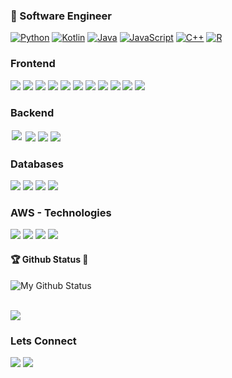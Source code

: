 
### 📝  Software Engineer 
 
[![Python](https://img.shields.io/badge/Python-yellow?style=flat&logo=python&logoColor=white&link=https://github.com/rideam)](https://github.com/rideam)
[![Kotlin](https://img.shields.io/badge/Kotlin-blue?style=flat&logo=kotlin&logoColor=white&link=https://github.com/rideam)](https://github.com/rideam)
[![Java](https://img.shields.io/badge/Java-orange?style=flat&logo=java&logoColor=white&link=https://github.com/rideam)](https://github.com/rideam)
[![JavaScript](https://img.shields.io/badge/-JavaScript-black?style=flat&logo=javascript&link=https://github.com/rideam)](https://github.com/rideam) 
[![C++](https://img.shields.io/badge/-C++-00599C?style=flat&logo=cplusplus&link=https://github.com/rideam)](https://github.com/rideam)
[![R](https://img.shields.io/badge/-R-blue?style=flat&logo=r&link=https://github.com/rideam)](https://github.com/rideam)


### Frontend
<img src="https://img.shields.io/badge/JavaScript%20-%23323330.svg?&style=flat&logo=javascript&logoColor=%23F7DF1E"/>&nbsp;<img src="https://img.shields.io/badge/HTML5%20-%23E34F26.svg?&style=flat&logo=html5&logoColor=white"/>&nbsp;<img src="https://img.shields.io/badge/CSS3%20-%231572B6.svg?&style=flat&logo=css3&logoColor=white"/>&nbsp;<img src="https://img.shields.io/badge/React%20-%2320232a.svg?&style=flat&logo=react&logoColor=%2361DAFB"/>&nbsp;<img src="https://img.shields.io/badge/Bootstrap%20-%23563D7C.svg?&style=flat&logo=bootstrap&logoColor=white"/>&nbsp;<img src="https://img.shields.io/badge/Material%20UI%20-%230081CB.svg?&style=flat&logo=materialdesign&logoColor=white"/>&nbsp;<img src="https://img.shields.io/badge/Redux%20-%23593d88.svg?&style=flat&logo=redux&logoColor=white"/>&nbsp;<img src="https://img.shields.io/badge/jQuery%20-%230769AD.svg?&style=flat&logo=jquery&logoColor=white"/>&nbsp;<img src="https://img.shields.io/badge/NextJs%20-%238969AD.svg?&style=flat&logo=nextdotjs&logoColor=white"/>&nbsp;<img src="https://img.shields.io/badge/Tailwind%20CSS%20-blue?&style=flat&logo=tailwindcss&logoColor=white"/>&nbsp;<img src="https://img.shields.io/badge/Chakra%20UI%20-green?&style=flat&logo=chakraui&logoColor=white"/>


### Backend
<img style="margin:2px;" src="https://img.shields.io/badge/Node.js%20-%2343853D.svg?&style=flat&logo=node.js&logoColor=white"/>&nbsp;<img src="https://img.shields.io/badge/express.js%20-%23404d59.svg?&style=flat&logo=express&logoColor=white"/>&nbsp;<img src="https://img.shields.io/badge/NextJs-%238969AD.svg?&style=flat&logo=nextdotjs&logoColor=white"/>&nbsp;<img src="https://img.shields.io/badge/Flask-%eeeeee.svg?&style=flat&logo=flask&logoColor=white"/>

### Databases
<img src="https://img.shields.io/badge/MySql-%23000000.svg?&style=flat&logo=mysql&logoColor=white"/>&nbsp;<img src="https://img.shields.io/badge/PostgreSql-%29900000.svg?&style=flat&logo=postgresql&logoColor=white"/>&nbsp;<img src="https://img.shields.io/badge/MongoDB-%23009900.svg?&style=flat&logo=mongodb&logoColor=white"/>&nbsp;<img src="https://img.shields.io/badge/DynamoDB-%23789900.svg?&style=flat&logo=amazonaws&logoColor=white"/>&nbsp;

### AWS - Technologies
<img src="https://img.shields.io/badge/-AWS-orange?style=flat&logo=amazonaws"/>&nbsp;<img src="https://img.shields.io/badge/Fargate-%29120000.svg?&style=flat&logo=amazonaws&logoColor=white"/>&nbsp;<img src="https://img.shields.io/badge/Cloud9-%23709900.svg?&style=flat&logo=amazonaws&logoColor=white"/>&nbsp;<img src="https://img.shields.io/badge/DynamoDB-%23789900.svg?&style=flat&logo=amazonaws&logoColor=white"/>&nbsp;



#### 🏆 Github Status 👀 
![My Github Status](https://github-readme-stats.vercel.app/api?username=rideam&show_icons=true&hide_border=true&count_private=true)

<br>
<a href="https://github.com/rideam">
  <img align="center" src="https://github-readme-stats.vercel.app/api/top-langs/?username=rideam&layout=compact" />
</a>
<br>

### Lets Connect
<div><a href="https://github.com/rideam"><img src="https://img.shields.io/badge/github%20-%23121011.svg?&style=flat&logo=github&logoColor=white"/></a> <a href="https://www.linkedin.com/in/tatenda-muvhu/"><img src="https://img.shields.io/badge/linkedin%20-%230077B5.svg?&style=flat&logo=linkedin&logoColor=white"/></a>
</div>



